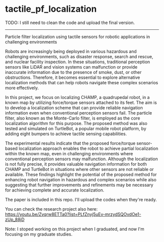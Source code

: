 # tactile_pf_localization

TODO: I still need to clean the code and upload the final version. 

______________________________________________________


Particle filter localization using tactile sensors for robotic applications in challenging environments


Robots are increasingly being deployed in various hazardous and challenging environments, such as disaster response, search and rescue, and nuclear facility inspection. In these situations, traditional perception sensors like LiDAR and vision systems can malfunction or provide inaccurate information due to the presence of smoke, dust, or other obstructions. Therefore, it becomes essential to explore alternative localization methods that can help robots navigate these complex scenarios more effectively.

In this project, we focus on localizing CHAMP, a quadrupedal robot, in a known map by utilizing force/torque sensors attached to its feet. The aim is to develop a localization scheme that can provide reliable navigation information even when conventional perception sensors fail. The particle filter, also known as the Monte-Carlo filter, is employed as the core localization algorithm for this purpose. The proposed method was also tested and simulated on TurtleBot, a popular mobile robot platform, by adding eight bumpers to achieve tactile sensing capabilities.

The experimental results indicate that the proposed force/torque sensor-based localization approach enables the robot to achieve partial localization within the known map, even in challenging environments where conventional perception sensors may malfunction. Although the localization is not fully precise, it provides valuable navigation information for both CHAMP and TurtleBot in situations where other sensors are not reliable or available. These findings highlight the potential of the proposed method for enhancing robot navigation in hazardous and complex scenarios while also suggesting that further improvements and refinements may be necessary for achieving complete and accurate localization.

The paper is included in this repo. I'll upload the codes when they're ready. 

You can check the research project also here: https://youtu.be/Zvqrw8ETTa0?list=PLfZnyj5uEv-mrzydSQOvdOe1-zUp_88jD

Note:  I stoped working on this project when I graduated, and now I'm focusing on my graduate studies. 

